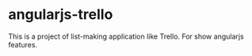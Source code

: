 # angularjs-trello
This is a project of list-making application like Trello. For show angularjs features. 
